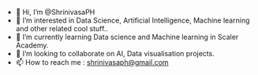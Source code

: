 - 👋 Hi, I’m @ShrinivasaPH
- 👀 I’m interested in Data Science, Artificial Intelligence, Machine learning and other related cool stuff..
- 🌱 I’m currently learning Data science and Machine learning in Scaler Academy. 
- 💞️ I’m looking to collaborate on AI, Data visualisation projects.
- 📫 How to reach me : shrinivasaph@gmail.com

<!---
ShrinivasaPH/ShrinivasaPH is a ✨ special ✨ repository because its `README.md` (this file) appears on your GitHub profile.
You can click the Preview link to take a look at your changes.
--->
